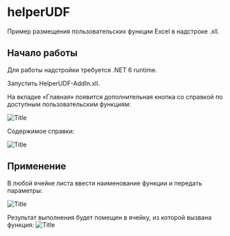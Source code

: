 # helperUDF 
Пример размещения пользовательских функции Excel в надстроке .xll.

## Начало работы
Для работы надстройки требуется .NET 6 runtime.

Запустить HelperUDF-AddIn.xll.

На вкладке «Главная» появится дополнительная кнопка со справкой по доступным пользовательским функциям:

![Title](https://github.com/akolodka/helperUDF/blob/master/resources/helperUDF_ribbonButton.png)

Содержимое справки:

![Title](https://github.com/akolodka/helperUDF/blob/master/resources/helperUDF%20--%20message.png)

## Применение

В любой ячейке листа ввести наименование функции и передать параметры:

![Title](https://github.com/akolodka/helperUDF/blob/master/resources/helperUDF%20--%20cell_function.png)

Результат выполнения будет помещен в ячейку, из которой вызвана функция:
![Title](https://github.com/akolodka/helperUDF/blob/master/resources/heplerUDF%20--%20result.png)
